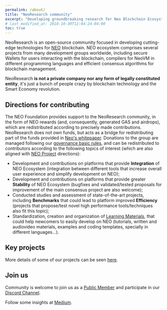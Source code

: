 ```yaml
---
permalink: /about/
title: "NeoResearch community"
excerpt: "Developing groundbreaking research for Neo Blockchain Ecosystem."
# last_modified_at: 2018-10-30T12:04:24-04:00
toc: true
---
```


NeoResearch is an open-source community focused in developing cutting-edge technologies for [NEO](https://neo.org/) blockchain.
NEO ecosystem comprises several projects from many development groups worldwide, including secure Wallets for users interacting with the blockchain, compilers for NeoVM in different programming languages and efficient consensus algorithms for blockchain management.

NeoResearch **is not a private company nor any form of legally constituted entity**, it's just a bunch of people crazy by blockchain technology and the Smart Economy revolution.

## Directions for contributing

The NEO Foundation provides support to the NeoResearch community, in the form of NEO rewards (and, consequently, generated GAS and airdrops), which are redistributed according to precisely made contributions. NeoResearch does not own funds, but acts as a bridge for redistributing part of the funds provided in [Neo's whitepaper](http://docs.neo.org/en-us/whitepaper.html).
Donations to the group are managed following our [governance basic rules](https://github.com/NeoResearch/governance), and can be redistributed to contributors according to the following topics of interest (which are also aligned with [NEO Project](https://github.com/neo-project) directions):

- Development and contributions on platforms that provide **Integration** of NEO Ecosystem (integration between different tools that increase overall user experience and simplify development on NEO);
- Development and contributions on platforms that provide greater **Stability** of NEO Ecosystem (bugfixes and validated/tested proposals for improvement of the main consensus project are also welcome);
- Conducted studies and assessment of state-of-the-art projects, including **Benchmarks** that could lead to platform improved **Efficiency** (projects that propose/test novel high performance tools/techniques also fit this topic);
- Standardization, creation and organization of [Learning Materials](https://github.com/NeoResearch/learning-examples), that could help newcomers to easily develop on NEO (tutorials, written and audiovideo materials, examples and coding templates, specially in different languages...).

## Key projects

More details of some of our projects can be seen [here](/projects/).

## Join us

Community is welcome to join us as a [Public Member](https://github.com/orgs/NeoResearch/people) and participate in our [Discord Channel](https://discord.gg/gTEddmq).

Follow some insights at [Medium](https://medium.com/neoresearch).
